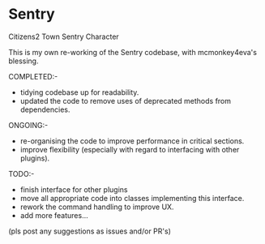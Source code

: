 # Sentry
Citizens2 Town Sentry Character

This is my own re-working of the Sentry codebase, with mcmonkey4eva's blessing.

COMPLETED:-
* tidying codebase up for readability.
* updated the code to remove uses of deprecated methods from dependencies.

ONGOING:-
* re-organising the code to improve performance in critical sections.
* improve flexibility (especially with regard to interfacing with other plugins).

TODO:-
* finish interface for other plugins
* move all appropriate code into classes implementing this interface.
* rework the command handling to improve UX.
* add more features... 

(pls post any suggestions as issues and/or PR's)